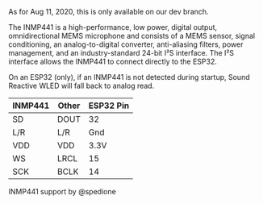 As for Aug 11, 2020, this is only available on our dev branch.

The INMP441 is a high-performance, low power, digital output, omnidirectional MEMS microphone and consists of a MEMS sensor, signal conditioning, an analog-to-digital converter, anti-aliasing filters, power management, and an industry-standard 24-bit I²S interface. The I²S interface allows the INMP441 to connect directly to the ESP32.

On an ESP32 (only), if an INMP441 is not detected during startup, Sound Reactive WLED will fall back to analog read.

| INMP441 | Other | ESP32 Pin
| ---- | ---- | ----
| SD | DOUT | 32
| L/R | L/R | Gnd
| VDD | VDD | 3.3V
| WS | LRCL | 15
| SCK | BCLK | 14



INMP441 support by @spedione